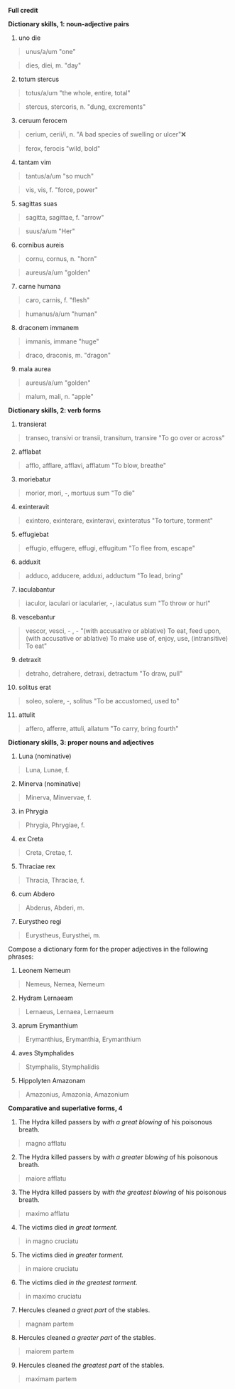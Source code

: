 **Full credit**

**Dictionary skills, 1: noun-adjective pairs**

1. uno die

> unus/a/um "one"

> dies, diei, m. "day"

2. totum stercus

> totus/a/um "the whole, entire, total"
 
> stercus, stercoris, n. "dung, excrements"

3. ceruum ferocem

> cerium, cerii/i, n. "A bad species of swelling or ulcer"❌

> ferox, ferocis "wild, bold"

4. tantam vim

> tantus/a/um "so much"

> vis, vis, f. "force, power"

5. sagittas suas

> sagitta, sagittae, f. "arrow"

> suus/a/um "Her"

6. cornibus aureis

> cornu, cornus, n. "horn"

> aureus/a/um "golden"

7. carne humana

> caro, carnis, f. "flesh"
 
> humanus/a/um "human"

8. draconem immanem

> immanis, immane "huge"

> draco, draconis, m. "dragon"

9. mala aurea

> aureus/a/um "golden"

> malum, mali, n. "apple"

**Dictionary skills, 2: verb forms**

1. transierat

> transeo, transivi or transii, transitum, transire "To go over or across"

2. afflabat

> afflo, afflare, afflavi, afflatum "To blow, breathe"

3. moriebatur

> morior, mori, -, mortuus sum "To die"

4. exinteravit

> exintero, exinterare, exinteravi, exinteratus "To torture, torment"

5. effugiebat

> effugio, effugere, effugi, effugitum "To flee from, escape"

6. adduxit

> adduco, adducere, adduxi, adductum "To lead, bring"

7. iaculabantur

> iaculor, iaculari or iacularier, -, iaculatus sum "To throw or hurl"

8. vescebantur

> vescor, vesci, - , - "(with accusative or ablative) To eat, feed upon, (with accusative or ablative) To make use of, enjoy, use, (intransitive) To eat"

9. detraxit

> detraho, detrahere, detraxi, detractum "To draw, pull"

10. solitus erat

> soleo, solere, -, solitus "To be accustomed, used to"

11. attulit

> affero, afferre, attuli, allatum "To carry, bring fourth"

**Dictionary skills, 3: proper nouns and adjectives**

1. Luna (nominative)

> Luna, Lunae, f.

2. Minerva (nominative)

> Minerva, Minvervae, f.

3. in Phrygia

> Phrygia, Phrygiae, f.

4. ex Creta

> Creta, Cretae, f.

5. Thraciae rex

> Thracia, Thraciae, f.

6. cum Abdero

> Abderus, Abderi, m.

7. Eurystheo regi

> Eurystheus, Eurysthei, m.

Compose a dictionary form for the proper adjectives in the following phrases:

1. Leonem Nemeum

> Nemeus, Nemea, Nemeum

2. Hydram Lernaeam

> Lernaeus, Lernaea, Lernaeum

3. aprum Erymanthium

> Erymanthius, Erymanthia, Erymanthium

4. aves Stymphalides

> Stymphalis, Stymphalidis

5. Hippolyten Amazonam

> Amazonius, Amazonia, Amazonium

**Comparative and superlative forms, 4**

1. The Hydra killed passers by *with a great blowing* of his poisonous breath.

> magno afflatu

2. The Hydra killed passers by *with a greater blowing* of his poisonous breath.

> maiore afflatu

3. The Hydra killed passers by *with the greatest blowing* of his poisonous breath.

> maximo afflatu

4. The victims died *in great torment.*

> in magno cruciatu

5. The victims died *in greater torment.*

> in maiore cruciatu

6. The victims died *in the greatest torment.*

> in maximo cruciatu

7. Hercules cleaned *a great part* of the stables.

> magnam partem

8. Hercules cleaned *a greater part* of the stables.

> 	maiorem partem

9. Hercules cleaned *the greatest part* of the stables.

> maximam partem
